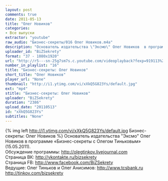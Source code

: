 ```yaml
---
layout: post
comments: true
date: 2011-05-13
title: "Олег Новиков"
categories:
- Все выпуски
extractor: "youtube"
raw_audio: "Бизнес-секреты/016 Олег Новиков.m4a"
description: "Основатель издательства \"Эксмо\" Олег Новиков  в программе «Бизнес-секреты с Олегом Тиньковым» (15.05.2011).\nОбсуждение программы: http://olegtinkov.livejournal.com\nСтраница ВК: http://vkontakte.ru/bizsekrety\nСтраница FB: http://www.facebook.com/BiZSekrety\nВедущие: Олег Тиньков и Олег Анисимов: http://www.tcsbank.ru   http://tinkov.com/bizsekrety"
uploader_id: "BiZSekrety"
format: "37 - 1080x1920"
url: "http://r5---sn-25g7sm7s.c.youtube.com/videoplayback?fexp=919113%2C906081%2C910019%2C910207%2C914083%2C916625%2C920704%2C912806%2C902000%2C919512%2C929901%2C913605%2C925006%2C906938%2C931202%2C931203%2C931401%2C908529%2C930803%2C920201%2C930101%2C930603%2C906834%2C926403&sparams=cp%2Cid%2Cip%2Cipbits%2Citag%2Cratebypass%2Csource%2Cupn%2Cexpire&expire=1362866960&id=c57910e46f36dd8b&ipbits=8&upn=T79VyOjffg4&ms=au&newshard=yes&ip=92.255.182.31&key=yt1&itag=37&sver=3&mv=m&cp=U0hVR1hRVF9LSkNONV9QS1hKOjFvaGRMRUpxcHRJ&source=youtube&mt=1362843856&ratebypass=yes&signature=CCE1190AD45B2AAF58D7ACB3B7CE26FCF4FC9F12.85A5B36A1B07511ABBA7F937BAFF5EA5840D6A58"
number_in_playlist: "16"
title: "Бизнес-секреты: Олег Новиков"
short_title: "Олег Новиков"
player_url: "None"
thumbnail: "http://i1.ytimg.com/vi/xXkQ5G823Ys/default.jpg"
ext: "mp4"
stitle: "Бизнес-секреты: Олег Новиков"
uploader: "BiZSekrety"
duration: "2386"
upload_date: "20110513"
id: "xXkQ5G823Ys"
subtitles: "None"
---
```


{% img left http://i1.ytimg.com/vi/xXkQ5G823Ys/default.jpg Бизнес-секреты: Олег Новиков %}
Основатель издательства "Эксмо" Олег Новиков  в программе «Бизнес-секреты с Олегом Тиньковым» (15.05.2011).  
Обсуждение программы: http://olegtinkov.livejournal.com  
Страница ВК: http://vkontakte.ru/bizsekrety  
Страница FB: http://www.facebook.com/BiZSekrety  
Ведущие: Олег Тиньков и Олег Анисимов: http://www.tcsbank.ru   http://tinkov.com/bizsekrety